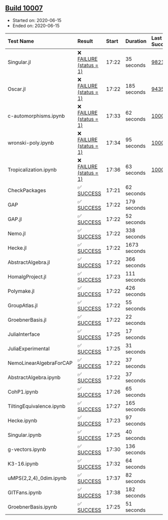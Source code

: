 ## [Build 10007](https://oscarci.mathematik.uni-kl.de/job/oscar/10007/)

* Started on: 2020-06-15
* Ended on: 2020-06-15

| Test Name    | Result | Start | Duration | Last Success | First Failure |
|:-------------|:-------|:------|:---------|:-------------|:--------------|
| Singular.jl | ❌ [FAILURE (status = 1)](https://oscarci.mathematik.uni-kl.de/job/oscar/10007/artifact/logs/build-10007/Singular.jl.log) | 17:22 | 35 seconds | [9821](https://oscarci.mathematik.uni-kl.de/job/oscar/9821/) | [9822](https://oscarci.mathematik.uni-kl.de/job/oscar/9822/) |
| Oscar.jl | ❌ [FAILURE (status = 1)](https://oscarci.mathematik.uni-kl.de/job/oscar/10007/artifact/logs/build-10007/Oscar.jl.log) | 17:22 | 185 seconds | [9435](https://oscarci.mathematik.uni-kl.de/job/oscar/9435/) | [9436](https://oscarci.mathematik.uni-kl.de/job/oscar/9436/) |
| c-automorphisms.ipynb | ❌ [FAILURE (status = 1)](https://oscarci.mathematik.uni-kl.de/job/oscar/10007/artifact/logs/build-10007/c-automorphisms.ipynb.log) | 17:33 | 62 seconds | [10004](https://oscarci.mathematik.uni-kl.de/job/oscar/10004/) | [10005](https://oscarci.mathematik.uni-kl.de/job/oscar/10005/) |
| wronski-poly.ipynb | ❌ [FAILURE (status = 1)](https://oscarci.mathematik.uni-kl.de/job/oscar/10007/artifact/logs/build-10007/wronski-poly.ipynb.log) | 17:34 | 95 seconds | [10004](https://oscarci.mathematik.uni-kl.de/job/oscar/10004/) | [10005](https://oscarci.mathematik.uni-kl.de/job/oscar/10005/) |
| Tropicalization.ipynb | ❌ [FAILURE (status = 1)](https://oscarci.mathematik.uni-kl.de/job/oscar/10007/artifact/logs/build-10007/Tropicalization.ipynb.log) | 17:36 | 63 seconds | [10006](https://oscarci.mathematik.uni-kl.de/job/oscar/10006/) | [10007](https://oscarci.mathematik.uni-kl.de/job/oscar/10007/) |
| CheckPackages | ✅ [SUCCESS](https://oscarci.mathematik.uni-kl.de/job/oscar/10007/artifact/logs/build-10007/CheckPackages.log) | 17:21 | 62 seconds |  |  |
| GAP | ✅ [SUCCESS](https://oscarci.mathematik.uni-kl.de/job/oscar/10007/artifact/logs/build-10007/GAP.log) | 17:22 | 179 seconds |  |  |
| GAP.jl | ✅ [SUCCESS](https://oscarci.mathematik.uni-kl.de/job/oscar/10007/artifact/logs/build-10007/GAP.jl.log) | 17:22 | 52 seconds |  |  |
| Nemo.jl | ✅ [SUCCESS](https://oscarci.mathematik.uni-kl.de/job/oscar/10007/artifact/logs/build-10007/Nemo.jl.log) | 17:22 | 338 seconds |  |  |
| Hecke.jl | ✅ [SUCCESS](https://oscarci.mathematik.uni-kl.de/job/oscar/10007/artifact/logs/build-10007/Hecke.jl.log) | 17:22 | 1673 seconds |  |  |
| AbstractAlgebra.jl | ✅ [SUCCESS](https://oscarci.mathematik.uni-kl.de/job/oscar/10007/artifact/logs/build-10007/AbstractAlgebra.jl.log) | 17:22 | 366 seconds |  |  |
| HomalgProject.jl | ✅ [SUCCESS](https://oscarci.mathematik.uni-kl.de/job/oscar/10007/artifact/logs/build-10007/HomalgProject.jl.log) | 17:23 | 111 seconds |  |  |
| Polymake.jl | ✅ [SUCCESS](https://oscarci.mathematik.uni-kl.de/job/oscar/10007/artifact/logs/build-10007/Polymake.jl.log) | 17:22 | 426 seconds |  |  |
| GroupAtlas.jl | ✅ [SUCCESS](https://oscarci.mathematik.uni-kl.de/job/oscar/10007/artifact/logs/build-10007/GroupAtlas.jl.log) | 17:22 | 55 seconds |  |  |
| GroebnerBasis.jl | ✅ [SUCCESS](https://oscarci.mathematik.uni-kl.de/job/oscar/10007/artifact/logs/build-10007/GroebnerBasis.jl.log) | 17:22 | 22 seconds |  |  |
| JuliaInterface | ✅ [SUCCESS](https://oscarci.mathematik.uni-kl.de/job/oscar/10007/artifact/logs/build-10007/JuliaInterface.log) | 17:25 | 17 seconds |  |  |
| JuliaExperimental | ✅ [SUCCESS](https://oscarci.mathematik.uni-kl.de/job/oscar/10007/artifact/logs/build-10007/JuliaExperimental.log) | 17:25 | 31 seconds |  |  |
| NemoLinearAlgebraForCAP | ✅ [SUCCESS](https://oscarci.mathematik.uni-kl.de/job/oscar/10007/artifact/logs/build-10007/NemoLinearAlgebraForCAP.log) | 17:22 | 37 seconds |  |  |
| AbstractAlgebra.ipynb | ✅ [SUCCESS](https://oscarci.mathematik.uni-kl.de/job/oscar/10007/artifact/logs/build-10007/AbstractAlgebra.ipynb.log) | 17:22 | 37 seconds |  |  |
| CohP1.ipynb | ✅ [SUCCESS](https://oscarci.mathematik.uni-kl.de/job/oscar/10007/artifact/logs/build-10007/CohP1.ipynb.log) | 17:26 | 65 seconds |  |  |
| TiltingEquivalence.ipynb | ✅ [SUCCESS](https://oscarci.mathematik.uni-kl.de/job/oscar/10007/artifact/logs/build-10007/TiltingEquivalence.ipynb.log) | 17:27 | 165 seconds |  |  |
| Hecke.ipynb | ✅ [SUCCESS](https://oscarci.mathematik.uni-kl.de/job/oscar/10007/artifact/logs/build-10007/Hecke.ipynb.log) | 17:23 | 97 seconds |  |  |
| Singular.ipynb | ✅ [SUCCESS](https://oscarci.mathematik.uni-kl.de/job/oscar/10007/artifact/logs/build-10007/Singular.ipynb.log) | 17:25 | 40 seconds |  |  |
| g-vectors.ipynb | ✅ [SUCCESS](https://oscarci.mathematik.uni-kl.de/job/oscar/10007/artifact/logs/build-10007/g-vectors.ipynb.log) | 17:30 | 136 seconds |  |  |
| K3-16.ipynb | ✅ [SUCCESS](https://oscarci.mathematik.uni-kl.de/job/oscar/10007/artifact/logs/build-10007/K3-16.ipynb.log) | 17:32 | 64 seconds |  |  |
| uMPS(2,2,4)_0dim.ipynb | ✅ [SUCCESS](https://oscarci.mathematik.uni-kl.de/job/oscar/10007/artifact/logs/build-10007/uMPS-2-2-4-_0dim.ipynb.log) | 17:37 | 82 seconds |  |  |
| GITFans.ipynb | ✅ [SUCCESS](https://oscarci.mathematik.uni-kl.de/job/oscar/10007/artifact/logs/build-10007/GITFans.ipynb.log) | 17:38 | 182 seconds |  |  |
| GroebnerBasis.ipynb | ✅ [SUCCESS](https://oscarci.mathematik.uni-kl.de/job/oscar/10007/artifact/logs/build-10007/GroebnerBasis.ipynb.log) | 17:25 | 51 seconds |  |  |
